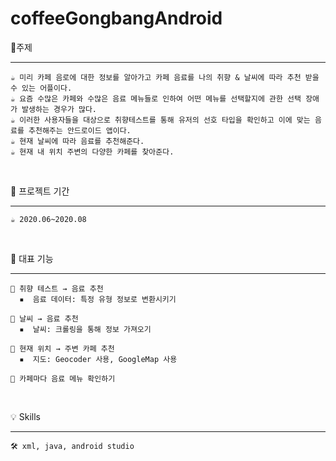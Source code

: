# coffeeGongbangAndroid

📝주제 

---
```
☕ 미리 카페 음로에 대한 정보를 알아가고 카페 음료를 나의 취향 & 날씨에 따라 추천 받을 수 있는 어플이다.
☕ 요즘 수많은 카페와 수많은 음료 메뉴들로 인하여 어떤 메뉴를 선택할지에 관한 선택 장애가 발생하는 경우가 많다. 
☕ 이러한 사용자들을 대상으로 취향테스트를 통해 유저의 선호 타입을 확인하고 이에 맞는 음료를 추천해주는 안드로이드 앱이다.
☕ 현재 날씨에 따라 음료를 추천해준다.
☕ 현재 내 위치 주변의 다양한 카페를 찾아준다.
```
 &nbsp;
 &nbsp;


📝 프로젝트 기간

---
```
☕ 2020.06~2020.08
```
 &nbsp;
 &nbsp;
 
 

📝 대표 기능

---
```
🤎 취향 테스트 → 음료 추천
  ▪️  음료 데이터: 특정 유형 정보로 변환시키기
  
🤎 날씨 → 음료 추천
  ▪️  날씨: 크롤링을 통해 정보 가져오기
  
🤎 현재 위치 → 주변 카페 추천
  ▪️  지도: Geocoder 사용, GoogleMap 사용
  
🤎 카페마다 음료 메뉴 확인하기
```
 &nbsp;
 &nbsp;
 
 

💡 Skills

---
```
🛠 xml, java, android studio
```
